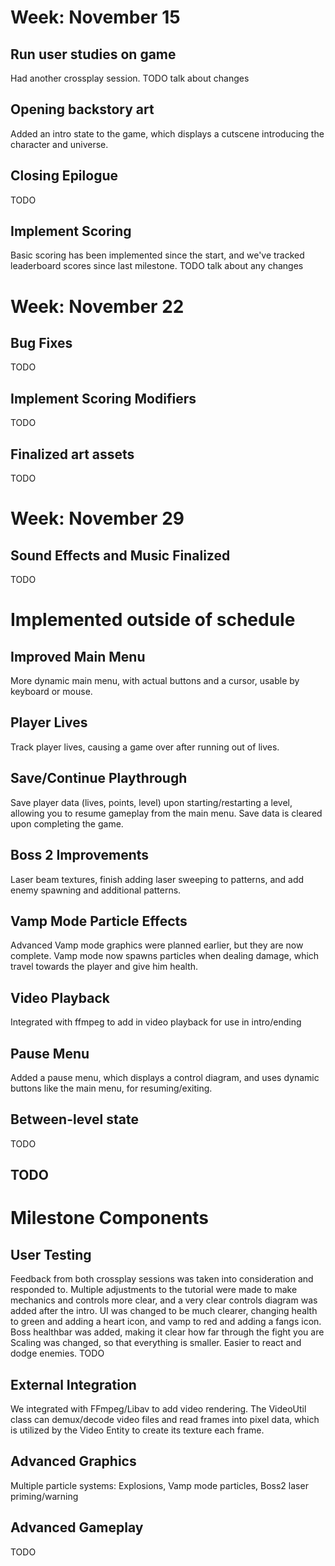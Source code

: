 # Week: November 15

## Run user studies on game
Had another crossplay session. TODO talk about changes

## Opening backstory art
Added an intro state to the game, which displays a cutscene introducing the character and universe.

## Closing Epilogue
TODO

## Implement Scoring
Basic scoring has been implemented since the start, and we've tracked leaderboard scores since last milestone.
TODO talk about any changes

# Week: November 22

## Bug Fixes
TODO

## Implement Scoring Modifiers
TODO

## Finalized art assets
TODO

# Week: November 29

## Sound Effects and Music Finalized
TODO


# Implemented outside of schedule

## Improved Main Menu
More dynamic main menu, with actual buttons and a cursor, usable by keyboard or mouse.

## Player Lives
Track player lives, causing a game over after running out of lives.

## Save/Continue Playthrough
Save player data (lives, points, level) upon starting/restarting a level, allowing you to resume gameplay from the main menu.
Save data is cleared upon completing the game.

## Boss 2 Improvements
Laser beam textures, finish adding laser sweeping to patterns, and add enemy spawning and additional patterns.

## Vamp Mode Particle Effects
Advanced Vamp mode graphics were planned earlier, but they are now complete. Vamp mode now spawns particles when dealing damage, which travel towards the player and give him health.

## Video Playback
Integrated with ffmpeg to add in video playback for use in intro/ending

## Pause Menu
Added a pause menu, which displays a control diagram, and uses dynamic buttons like the main menu, for resuming/exiting.

## Between-level state
TODO

## TODO

# Milestone Components

## User Testing
Feedback from both crossplay sessions was taken into consideration and responded to. 
Multiple adjustments to the tutorial were made to make mechanics and controls more clear, and a very clear controls diagram was added after the intro.
UI was changed to be much clearer, changing health to green and adding a heart icon, and vamp to red and adding a fangs icon.
Boss healthbar was added, making it clear how far through the fight you are
Scaling was changed, so that everything is smaller. Easier to react and dodge enemies.
TODO

## External Integration
We integrated with FFmpeg/Libav to add video rendering. 
The VideoUtil class can demux/decode video files and read frames into pixel data, which is utilized by the Video Entity to create its texture each frame.

## Advanced Graphics
Multiple particle systems: Explosions, Vamp mode particles, Boss2 laser priming/warning

## Advanced Gameplay
TODO